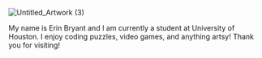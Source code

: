 
![Untitled_Artwork (3)](https://github.com/user-attachments/assets/5f5b2dc7-597a-49ef-9402-b799eaf62084)


My name is Erin Bryant and I am currently a student at University of Houston. I enjoy coding puzzles, video games, and anything artsy! Thank you for visiting!
<!--
**erinbryant/erinbryant** is a ✨ _special_ ✨ repository because its `README.md` (this file) appears on your GitHub profile.

Here are some ideas to get you started:

- 🔭 I’m currently working on ...
- 🌱 I’m currently learning ...
- 👯 I’m looking to collaborate on ...
- 🤔 I’m looking for help with ...
- 💬 Ask me about ...
- 📫 How to reach me: ...
- 😄 Pronouns: ...
- ⚡ Fun fact: ...
-->
